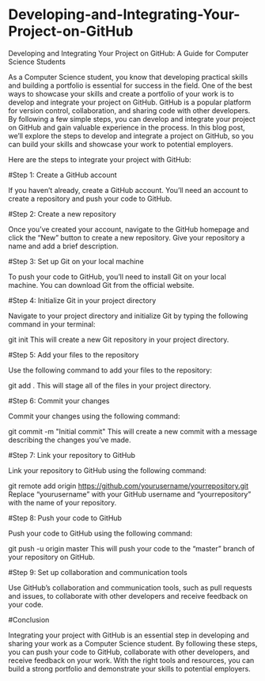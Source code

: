 # Developing-and-Integrating-Your-Project-on-GitHub
Developing and Integrating Your Project on GitHub: A Guide for Computer Science Students

As a Computer Science student, you know that developing practical skills and building a portfolio is essential for success in the field.
One of the best ways to showcase your skills and create a portfolio of your work is to develop and integrate your project on GitHub.
GitHub is a popular platform for version control, collaboration, and sharing code with other developers. By following a few simple steps, 
you can develop and integrate your project on GitHub and gain valuable experience in the process. In this blog post, we’ll explore the steps to develop and integrate a project on GitHub, 
so you can build your skills and showcase your work to potential employers.


Here are the steps to integrate your project with GitHub:

#Step 1: Create a GitHub account

If you haven’t already, create a GitHub account. You’ll need an account to create a repository and push your code to GitHub.

#Step 2: Create a new repository

Once you’ve created your account, navigate to the GitHub homepage and click the “New” button to create a new repository. Give your repository a name and add a brief description.

#Step 3: Set up Git on your local machine

To push your code to GitHub, you’ll need to install Git on your local machine. You can download Git from the official website.

#Step 4: Initialize Git in your project directory

Navigate to your project directory and initialize Git by typing the following command in your terminal:

git init
This will create a new Git repository in your project directory.

#Step 5: Add your files to the repository

Use the following command to add your files to the repository:

git add .
This will stage all of the files in your project directory.

#Step 6: Commit your changes

Commit your changes using the following command:

git commit -m "Initial commit"
This will create a new commit with a message describing the changes you’ve made.

#Step 7: Link your repository to GitHub

Link your repository to GitHub using the following command:

git remote add origin https://github.com/yourusername/yourrepository.git
Replace “yourusername” with your GitHub username and “yourrepository” with the name of your repository.

#Step 8: Push your code to GitHub

Push your code to GitHub using the following command:

git push -u origin master
This will push your code to the “master” branch of your repository on GitHub.

#Step 9: Set up collaboration and communication tools

Use GitHub’s collaboration and communication tools, such as pull requests and issues, to collaborate with other developers and receive feedback on your code.

#Conclusion

Integrating your project with GitHub is an essential step in developing and sharing your work as a Computer Science student. 
By following these steps, you can push your code to GitHub, collaborate with other developers, and receive feedback on your work. 
With the right tools and resources, you can build a strong portfolio and demonstrate your skills to potential employers.
